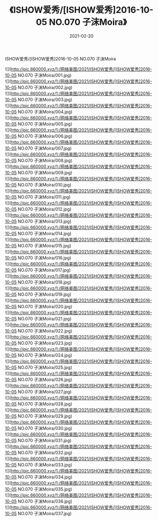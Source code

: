 ﻿---
layout: post
title:  《ISHOW爱秀/[ISHOW爱秀]2016-10-05 NO.070 子沫Moira》
date:   2021-02-20
img: http://pic.660000.xyz/1:/网络美图/2021/ISHOW爱秀/[ISHOW爱秀]2016-10-05 NO.070 子沫Moira/000.jpg
categories: [美女, 清纯, 唯美]
---

ISHOW爱秀/[ISHOW爱秀]2016-10-05 NO.070 子沫Moira

 ![](http://pic.660000.xyz/1:/网络美图/2021/ISHOW爱秀/[ISHOW爱秀]2016-10-05 NO.070 子沫Moira/001.jpg) <br>![](http://pic.660000.xyz/1:/网络美图/2021/ISHOW爱秀/[ISHOW爱秀]2016-10-05 NO.070 子沫Moira/002.jpg) <br>![](http://pic.660000.xyz/1:/网络美图/2021/ISHOW爱秀/[ISHOW爱秀]2016-10-05 NO.070 子沫Moira/003.jpg) <br>![](http://pic.660000.xyz/1:/网络美图/2021/ISHOW爱秀/[ISHOW爱秀]2016-10-05 NO.070 子沫Moira/004.jpg) <br>![](http://pic.660000.xyz/1:/网络美图/2021/ISHOW爱秀/[ISHOW爱秀]2016-10-05 NO.070 子沫Moira/005.jpg) <br>![](http://pic.660000.xyz/1:/网络美图/2021/ISHOW爱秀/[ISHOW爱秀]2016-10-05 NO.070 子沫Moira/006.jpg) <br>![](http://pic.660000.xyz/1:/网络美图/2021/ISHOW爱秀/[ISHOW爱秀]2016-10-05 NO.070 子沫Moira/007.jpg) <br>![](http://pic.660000.xyz/1:/网络美图/2021/ISHOW爱秀/[ISHOW爱秀]2016-10-05 NO.070 子沫Moira/008.jpg) <br>![](http://pic.660000.xyz/1:/网络美图/2021/ISHOW爱秀/[ISHOW爱秀]2016-10-05 NO.070 子沫Moira/009.jpg) <br>![](http://pic.660000.xyz/1:/网络美图/2021/ISHOW爱秀/[ISHOW爱秀]2016-10-05 NO.070 子沫Moira/010.jpg) <br>![](http://pic.660000.xyz/1:/网络美图/2021/ISHOW爱秀/[ISHOW爱秀]2016-10-05 NO.070 子沫Moira/011.jpg) <br>![](http://pic.660000.xyz/1:/网络美图/2021/ISHOW爱秀/[ISHOW爱秀]2016-10-05 NO.070 子沫Moira/012.jpg) <br>![](http://pic.660000.xyz/1:/网络美图/2021/ISHOW爱秀/[ISHOW爱秀]2016-10-05 NO.070 子沫Moira/013.jpg) <br>![](http://pic.660000.xyz/1:/网络美图/2021/ISHOW爱秀/[ISHOW爱秀]2016-10-05 NO.070 子沫Moira/014.jpg) <br>![](http://pic.660000.xyz/1:/网络美图/2021/ISHOW爱秀/[ISHOW爱秀]2016-10-05 NO.070 子沫Moira/015.jpg) <br>![](http://pic.660000.xyz/1:/网络美图/2021/ISHOW爱秀/[ISHOW爱秀]2016-10-05 NO.070 子沫Moira/016.jpg) <br>![](http://pic.660000.xyz/1:/网络美图/2021/ISHOW爱秀/[ISHOW爱秀]2016-10-05 NO.070 子沫Moira/017.jpg) <br>![](http://pic.660000.xyz/1:/网络美图/2021/ISHOW爱秀/[ISHOW爱秀]2016-10-05 NO.070 子沫Moira/018.jpg) <br>![](http://pic.660000.xyz/1:/网络美图/2021/ISHOW爱秀/[ISHOW爱秀]2016-10-05 NO.070 子沫Moira/019.jpg) <br>![](http://pic.660000.xyz/1:/网络美图/2021/ISHOW爱秀/[ISHOW爱秀]2016-10-05 NO.070 子沫Moira/020.jpg) <br>![](http://pic.660000.xyz/1:/网络美图/2021/ISHOW爱秀/[ISHOW爱秀]2016-10-05 NO.070 子沫Moira/021.jpg) <br>![](http://pic.660000.xyz/1:/网络美图/2021/ISHOW爱秀/[ISHOW爱秀]2016-10-05 NO.070 子沫Moira/022.jpg) <br>![](http://pic.660000.xyz/1:/网络美图/2021/ISHOW爱秀/[ISHOW爱秀]2016-10-05 NO.070 子沫Moira/023.jpg) <br>![](http://pic.660000.xyz/1:/网络美图/2021/ISHOW爱秀/[ISHOW爱秀]2016-10-05 NO.070 子沫Moira/024.jpg) <br>![](http://pic.660000.xyz/1:/网络美图/2021/ISHOW爱秀/[ISHOW爱秀]2016-10-05 NO.070 子沫Moira/025.jpg) <br>![](http://pic.660000.xyz/1:/网络美图/2021/ISHOW爱秀/[ISHOW爱秀]2016-10-05 NO.070 子沫Moira/026.jpg) <br>![](http://pic.660000.xyz/1:/网络美图/2021/ISHOW爱秀/[ISHOW爱秀]2016-10-05 NO.070 子沫Moira/027.jpg) <br>![](http://pic.660000.xyz/1:/网络美图/2021/ISHOW爱秀/[ISHOW爱秀]2016-10-05 NO.070 子沫Moira/028.jpg) <br>![](http://pic.660000.xyz/1:/网络美图/2021/ISHOW爱秀/[ISHOW爱秀]2016-10-05 NO.070 子沫Moira/029.jpg) <br>![](http://pic.660000.xyz/1:/网络美图/2021/ISHOW爱秀/[ISHOW爱秀]2016-10-05 NO.070 子沫Moira/030.jpg) <br>![](http://pic.660000.xyz/1:/网络美图/2021/ISHOW爱秀/[ISHOW爱秀]2016-10-05 NO.070 子沫Moira/031.jpg) <br>![](http://pic.660000.xyz/1:/网络美图/2021/ISHOW爱秀/[ISHOW爱秀]2016-10-05 NO.070 子沫Moira/032.jpg) <br>![](http://pic.660000.xyz/1:/网络美图/2021/ISHOW爱秀/[ISHOW爱秀]2016-10-05 NO.070 子沫Moira/033.jpg) <br>![](http://pic.660000.xyz/1:/网络美图/2021/ISHOW爱秀/[ISHOW爱秀]2016-10-05 NO.070 子沫Moira/034.jpg) <br>![](http://pic.660000.xyz/1:/网络美图/2021/ISHOW爱秀/[ISHOW爱秀]2016-10-05 NO.070 子沫Moira/035.jpg) <br>![](http://pic.660000.xyz/1:/网络美图/2021/ISHOW爱秀/[ISHOW爱秀]2016-10-05 NO.070 子沫Moira/036.jpg) <br>![](http://pic.660000.xyz/1:/网络美图/2021/ISHOW爱秀/[ISHOW爱秀]2016-10-05 NO.070 子沫Moira/037.jpg) <br>